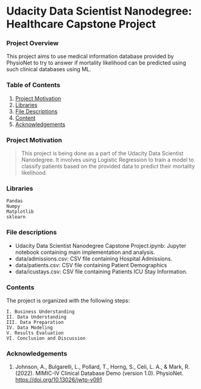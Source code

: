 # Udacity Data Scientist Nanodegree: Healthcare Capstone Project

### Project Overview

This project aims to use medical information database provided by PhysioNet to try to answer if mortality likelihood can be predicted using such clinical databases using ML.

### Table of Contents

1. [Project Motivation](#project-motivation)
2. [Libraries](#libraries)
3. [File Descriptions](#files)
4. [Content](#contents)
5. [Acknowledgements](#acknowledgements)

### Project Motivation
>This project is being done as a part of the Udacity Data Scientist Nanodegree. It involves using Logistic Regression to train a model to classify patients based on the provided data to predict their mortality likelihood.

### Libraries <a name="libraries"></a>

    Pandas
    Numpy
    Matplotlib
    sklearn

### File descriptions <a name="files"></a>

* Udacity Data Scientist Nanodegree Capstone Project.ipynb: Jupyter notebook containing main implementation and analysis.
* data/admissions.csv: CSV file containing Hospital Admissions.
* data/patients.csv: CSV file containing Patient Demographics
* data/icustays.csv: CSV file containing Patients ICU Stay Information.


### Contents <a name="contents"></a>

The project is organized with the following steps:

    I. Business Understanding
    II. Data Understanding
    III. Data Preparation
    IV. Data Modeling
    V. Results Evaluation
    VI. Conclusion and Discussion

### Acknowledgements <a name="acknowledgements"></a>
1. Johnson, A., Bulgarelli, L., Pollard, T., Horng, S., Celi, L. A., & Mark, R. (2022). MIMIC-IV Clinical Database Demo (version 1.0). PhysioNet. https://doi.org/10.13026/jwtp-v091
